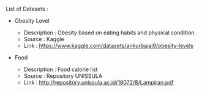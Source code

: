 List of Datasets :

- Obesity Level
  - Description  : Obesity based on eating habits and physical condition.
  - Source       : Kaggle
  - Link         : https://www.kaggle.com/datasets/ankurbajaj9/obesity-levels

- Food
  - Description  : Food calorie list
  - Source       : Repository UNISSULA
  - Link         : http://repository.unissula.ac.id/18072/8/Lampiran.pdf
